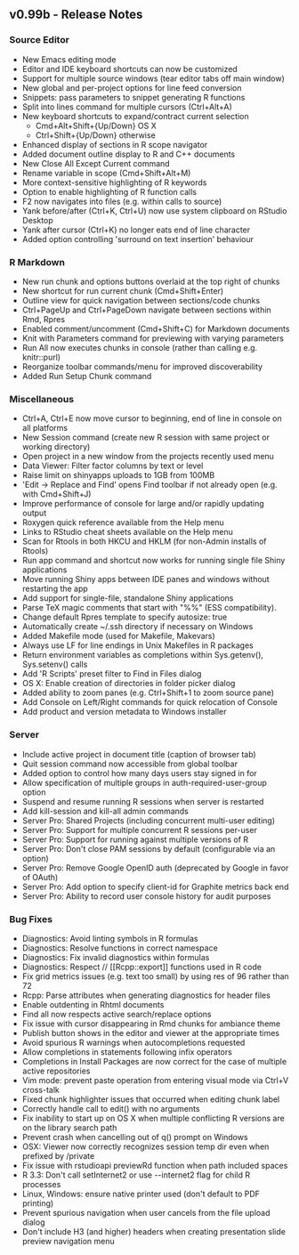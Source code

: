 ## v0.99b - Release Notes

### Source Editor

* New Emacs editing mode
* Editor and IDE keyboard shortcuts can now be customized
* Support for multiple source windows (tear editor tabs off main window)
* New global and per-project options for line feed conversion
* Snippets: pass parameters to snippet generating R functions
* Split into lines command for multiple cursors (Ctrl+Alt+A)
* New keyboard shortcuts to expand/contract current selection
    * Cmd+Alt+Shift+{Up/Down} OS X
    * Ctrl+Shift+{Up/Down} otherwise
* Enhanced display of sections in R scope navigator
* Added document outline display to R and C++ documents
* New Close All Except Current command
* Rename variable in scope (Cmd+Shift+Alt+M)
* More context-sensitive highlighting of R keywords
* Option to enable highlighting of R function calls
* F2 now navigates into files (e.g. within calls to source)
* Yank before/after (Ctrl+K, Ctrl+U) now use system clipboard on RStudio Desktop
* Yank after cursor (Ctrl+K) no longer eats end of line character
* Added option controlling 'surround on text insertion' behaviour

### R Markdown

* New run chunk and options buttons overlaid at the top right of chunks
* New shortcut for run current chunk (Cmd+Shift+Enter)
* Outline view for quick navigation between sections/code chunks
* Ctrl+PageUp and Ctrl+PageDown navigate between sections within Rmd, Rpres
* Enabled comment/uncomment (Cmd+Shift+C) for Markdown documents
* Knit with Parameters command for previewing with varying parameters
* Run All now executes chunks in console (rather than calling e.g. knitr::purl)
* Reorganize toolbar commands/menu for improved discoverability
* Added Run Setup Chunk command

### Miscellaneous

* Ctrl+A, Ctrl+E now move cursor to beginning, end of line in console on all platforms
* New Session command (create new R session with same project or working directory)
* Open project in a new window from the projects recently used menu
* Data Viewer: Filter factor columns by text or level
* Raise limit on shinyapps uploads to 1GB from 100MB
* 'Edit -> Replace and Find' opens Find toolbar if not already open (e.g. with Cmd+Shift+J)
* Improve performance of console for large and/or rapidly updating output
* Roxygen quick reference available from the Help menu
* Links to RStudio cheat sheets available on the Help menu
* Scan for Rtools in both HKCU and HKLM (for non-Admin installs of Rtools)
* Run app command and shortcut now works for running single file Shiny applications 
* Move running Shiny apps between IDE panes and windows without restarting the app
* Add support for single-file, standalone Shiny applications
* Parse TeX magic comments that start with "%%" (ESS compatibility).
* Change default Rpres template to specify autosize: true
* Automatically create ~/.ssh directory if necessary on Windows
* Added Makefile mode (used for Makefile, Makevars)
* Always use LF for line endings in Unix Makefiles in R packages
* Return environment variables as completions within Sys.getenv(), Sys.setenv() calls
* Add 'R Scripts' preset filter to Find in Files dialog
* OS X: Enable creation of directories in folder picker dialog
* Added ability to zoom panes (e.g. Ctrl+Shift+1 to zoom source pane)
* Add Console on Left/Right commands for quick relocation of Console
* Add product and version metadata to Windows installer

### Server

* Include active project in document title (caption of browser tab) 
* Quit session command now accessible from global toolbar
* Added option to control how many days users stay signed in for
* Allow specification of multiple groups in auth-required-user-group option
* Suspend and resume running R sessions when server is restarted
* Add kill-session and kill-all admin commands
* Server Pro: Shared Projects (including concurrent multi-user editing)
* Server Pro: Support for multiple concurrent R sessions per-user
* Server Pro: Support for running against multiple versions of R
* Server Pro: Don't close PAM sessions by default (configurable via an option)
* Server Pro: Remove Google OpenID auth (deprecated by Google in favor of OAuth)
* Server Pro: Add option to specify client-id for Graphite metrics back end
* Server Pro: Ability to record user console history for audit purposes

### Bug Fixes

* Diagnostics: Avoid linting symbols in R formulas
* Diagnostics: Resolve functions in correct namespace 
* Diagnostics: Fix invalid diagnostics within formulas
* Diagnostics: Respect // [[Rcpp::export]] functions used in R code
* Fix grid metrics issues (e.g. text too small) by using res of 96 rather than 72
* Rcpp: Parse attributes when generating diagnostics for header files
* Enable outdenting in Rhtml documents
* Find all now respects active search/replace options
* Fix issue with cursor disappearing in Rmd chunks for ambiance theme
* Publish button shows in the editor and viewer at the appropriate times
* Avoid spurious R warnings when autocompletions requested
* Allow completions in statements following infix operators
* Completions in Install Packages are now correct for the case of multiple active repositories
* Vim mode: prevent paste operation from entering visual mode via Ctrl+V cross-talk
* Fixed chunk highlighter issues that occurred when editing chunk label
* Correctly handle call to edit() with no arguments
* Fix inability to start up on OS X when multiple conflicting R versions are on the library search path
* Prevent crash when cancelling out of q() prompt on Windows
* OSX: Viewer now correctly recognizes session temp dir even when prefixed by /private
* Fix issue with rstudioapi previewRd function when path included spaces
* R 3.3: Don't call setInternet2 or use --internet2 flag for child R processes
* Linux, Windows: ensure native printer used (don't default to PDF printing)
* Prevent spurious navigation when user cancels from the file upload dialog
* Don't include H3 (and higher) headers when creating presentation slide preview navigation menu







